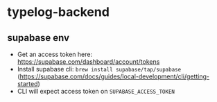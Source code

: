 # typelog-backend

## supabase env

- Get an access token here: https://supabase.com/dashboard/account/tokens
- Install supabase cli: `brew install supabase/tap/supabase` (https://supabase.com/docs/guides/local-development/cli/getting-started)
- CLI will expect access token on `SUPABASE_ACCESS_TOKEN`
